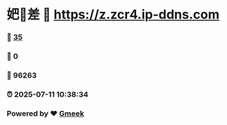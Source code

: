 # 妑🔭差 :link: https://z.zcr4.ip-ddns.com 
### :page_facing_up: [35](https://z.zcr4.ip-ddns.com/tag.html) 
### :speech_balloon: 0 
### :hibiscus: 96263 
### :alarm_clock: 2025-07-11 10:38:34 
### Powered by :heart: [Gmeek](https://github.com/Meekdai/Gmeek)
